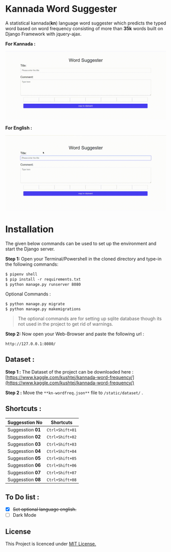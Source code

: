 # Kannada Word Suggester 

A statistical  kannada(**kn**) language word suggester which predicts the typed word based on word frequency consisting of more than **35k** words built on Django Framework with jquery-ajax.

**For Kannada :**

![Kannada Preview](preview/kannada.gif?raw=true " ")

**For English :**

![English Preview](preview/english.gif?raw=true " ")


# Installation

The given below commands can be used to set up the environment and start the Django server.

**Step 1:**  Open your Terminal/Powershell in the cloned directory and type-in the following commands:
```
$ pipenv shell
$ pip install -r requirements.txt
$ python manage.py runserver 8080
```
Optional Commands :
```
$ python manage.py migrate
$ python manage.py makemigrations
```
>The optional commands are for setting up sqlite database though its not used in the project to get rid of warnings.

**Step 2:**  Now open your Web-Browser and paste the following url :
```
http://127.0.0.1:8080/
```

## Dataset :

**Step 1 :** The Dataset of the project can be downloaded here : [https://www.kaggle.com/kushtej/kannada-word-frequency/](https://www.kaggle.com/kushtej/kannada-word-frequency/)

**Step 2 :** Move the `**kn-wordfreq.json**` file to `/static/dataset/` .



## Shortcuts :

|Suggesstion No      |Shortcuts      |
|--------------------|---------------|
| Suggesstion **01** | `Ctrl+Shift+01` |
| Suggesstion **02** | `Ctrl+Shift+02` |
| Suggesstion **03** | `Ctrl+Shift+03` |
| Suggesstion **04** | `Ctrl+Shift+04` |
| Suggesstion **05** | `Ctrl+Shift+05` |
| Suggesstion **06** | `Ctrl+Shift+06` |
| Suggesstion **07** | `Ctrl+Shift+07` |
| Suggesstion **08** | `Ctrl+Shift+08` |


## To Do list :

- [x] ~~Set optional language english.~~
- [ ] Dark Mode

## License

This Project is licenced under [MIT License.](./LICENSE)
